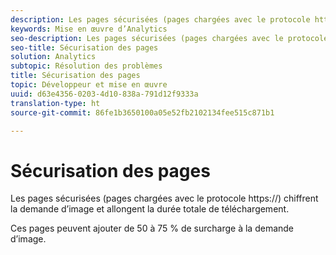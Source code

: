 ```yaml
---
description: Les pages sécurisées (pages chargées avec le protocole https //) chiffrent la demande d’image et allongent la durée totale de téléchargement.
keywords: Mise en œuvre d’Analytics
seo-description: Les pages sécurisées (pages chargées avec le protocole https //) chiffrent la demande d’image et allongent la durée totale de téléchargement.
seo-title: Sécurisation des pages
solution: Analytics
subtopic: Résolution des problèmes
title: Sécurisation des pages
topic: Développeur et mise en œuvre
uuid: d63e4356-0203-4d10-838a-791d12f9333a
translation-type: ht
source-git-commit: 86fe1b3650100a05e52fb2102134fee515c871b1

---
```



# Sécurisation des pages

Les pages sécurisées (pages chargées avec le protocole https://) chiffrent la demande d’image et allongent la durée totale de téléchargement.

Ces pages peuvent ajouter de 50 à 75 % de surcharge à la demande d’image.
